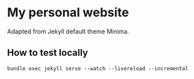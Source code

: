 # My personal website

Adapted from Jekyll default theme Minima.

## How to test locally
```
bundle exec jekyll serve --watch --livereload --incremental
```

